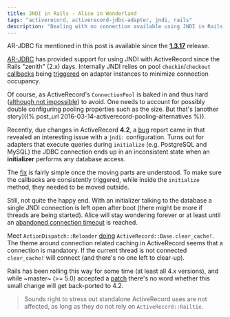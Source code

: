 ```yaml
---
title: JNDI in Rails - Alice in Wonderland
tags: "activerecord, activerecord-jdbc-adapter, jndi, rails"
description: "Dealing with no connection available using JNDI in Rails when an initializer talks to the database"
---
```


<div class="message">
  AR-JDBC fix mentioned in this post is available since the
  <a href="https://github.com/jruby/activerecord-jdbc-adapter/releases/tag/v1.3.17"><b>1.3.17</b></a> release.
</div>

[AR-JDBC][0] has provided support for using JNDI with ActiveRecord since the Rails "zenith" (2.x) days.
Internally JNDI relies on pool `checkin`/`checkout` [callbacks][1] being [triggered][8]
on adapter instances to minimize connection occupancy.

Of course, as ActiveRecord's `ConnectionPool` is baked in and thus hard ([although not impossible][2]) to avoid.
One needs to account for possibly double configuring pooling properties such as the size.
But that's [another story]({% post_url 2016-03-14-activerecord-pooling-alternatives %}).

<!--
Works fairly well, maybe except for the need to double configure pooling properties such as the connection limit.
Since ActiveRecord's `ConnectionPool` is baked in it's hard ([but not impossible][2]) to avoid.
Rails might also be considered greedy on connection usage with its default middleware stack. But that's another story.
-->

Recently, due changes in ActiveRecord **4.2**, a [bug][3] report came in that
revealed an interesting issue with a `jndi:` configuration. Turns out for adapters
that execute queries during `initialize` (e.g. PostgreSQL and MySQL) the JDBC
connection ends up in an inconsistent state when an **initializer** performs any
database access.

The [fix][4] is fairly simple once the moving parts are understood. To make sure
the callbacks are consistently triggered, while inside the `initialize` method,
they needed to be moved outside.

Still, not quite the happy end. With an initializer talking to the database
a single JNDI connection is left open after boot (there might be more if threads are being started).
Alice will stay wondering forever or at least until an [abandoned connection timeout][5] is reached.

Meet `ActionDispatch::Reloader` [doing][9] `ActiveRecord::Base.clear_cache!`.
The theme around connection related caching in ActiveRecord seems that a connection
is mandatory. If the current thread is not connected `clear_cache!` will connect
(and there's no one left to clear-up).

Rails has been rolling this way for some time (at least all 4.x versions), and while
~master~ (>= 5.0) accepted a [patch][6] there's no word whether this small change
will get back-ported to 4.2.

> Sounds right to stress out standalone ActiveRecord uses are not affected, as long as they do not rely on `ActiveRecord::Railtie`.

<!--
Lastly, there's small JNDI (performance) goodies expected for AR-JDBC [1.4][7] e.g. treating the internal
connection handles lazy or optionally allowing to skip `configure_connection` execution.
 -->

[0]: https://github.com/jruby/activerecord-jdbc-adapter
[1]: http://api.rubyonrails.org/classes/ActiveSupport/Callbacks.html
[2]: https://github.com/kares/activerecord-bogacs
[3]: https://github.com/jruby/activerecord-jdbc-adapter/issues/649
[4]: https://github.com/jruby/activerecord-jdbc-adapter/commit/46794950527bdef4a3c703fd5973e71a335d28cf
[5]: https://tomcat.apache.org/tomcat-7.0-doc/jdbc-pool.html#Common_Attributes
[6]: https://github.com/rails/rails/pull/20516
[7]: https://github.com/jruby/activerecord-jdbc-adapter/issues/572
[8]: https://github.com/rails/rails/blob/v4.2.3/activerecord/lib/active_record/connection_adapters/abstract/connection_pool.rb#L360-L372
[9]: https://github.com/rails/rails/blob/v4.2.3/activerecord/lib/active_record/railtie.rb#L148-L153
